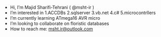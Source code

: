 - Hi, I’m Majid Sharifi-Tehrani ( @msht-ir )
- I’m interested in 1.ACCDBs 2.sqlserver 3.vb.net 4.c# 5.microcontrllers 
- I’m currently learning ATmega16 AVR micro
- I’m looking to collaborate on floristic databases
- How to reach me: msht.ir@outlook.com

<!---
msht-ir/msht-ir is a ✨ special ✨ repository because its `README.md` (this file) appears on your GitHub profile.
You can click the Preview link to take a look at your changes.
--->
